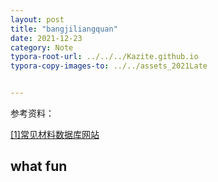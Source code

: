 ```yaml
---
layout: post
title: "bangjiliangquan"
date: 2021-12-23
category: Note
typora-root-url: ../../../Kazite.github.io
typora-copy-images-to: ../../assets_2021Late


---
```


参考资料：

[[1]常见材料数据库网站](http://wap.sciencenet.cn/blog-1502061-1179947.html?mobile=1&from=timeline&isappinstalled=0)



## what fun

